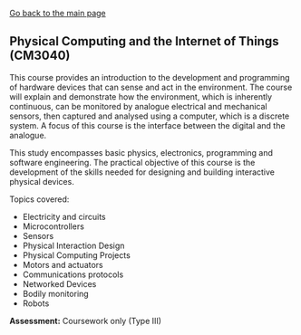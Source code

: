 [Go back to the main page](https://github.com/world-class/REPL)

## Physical Computing and the Internet of Things (CM3040)

This course provides an introduction to the development and programming of hardware devices that
can sense and act in the environment. The course will explain and demonstrate how the
environment, which is inherently continuous, can be monitored by analogue electrical and
mechanical sensors, then captured and analysed using a computer, which is a discrete system. A
focus of this course is the interface between the digital and the analogue.

This study encompasses basic physics, electronics, programming and software engineering. The
practical objective of this course is the development of the skills needed for designing and building
interactive physical devices.

Topics covered:

- Electricity and circuits
- Microcontrollers
- Sensors
- Physical Interaction Design
- Physical Computing Projects
- Motors and actuators
- Communications protocols
- Networked Devices
- Bodily monitoring
- Robots

**Assessment:** Coursework only (Type III)
